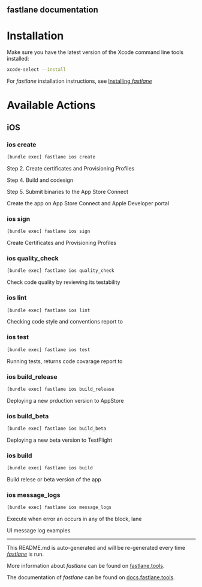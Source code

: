 fastlane documentation
----

# Installation

Make sure you have the latest version of the Xcode command line tools installed:

```sh
xcode-select --install
```

For _fastlane_ installation instructions, see [Installing _fastlane_](https://docs.fastlane.tools/#installing-fastlane)

# Available Actions

## iOS

### ios create

```sh
[bundle exec] fastlane ios create
```

Step 2. Create certificates and Provisioning Profiles

Step 4. Build and codesign

Step 5. Submit binaries to the App Store Connect

Create the app on App Store Connect and Apple Developer portal

### ios sign

```sh
[bundle exec] fastlane ios sign
```

Create Certificates and Provisioning Profiles

### ios quality_check

```sh
[bundle exec] fastlane ios quality_check
```

Check code quality by reviewing its testability

### ios lint

```sh
[bundle exec] fastlane ios lint
```

Checking code style and conventions report to 

### ios test

```sh
[bundle exec] fastlane ios test
```

Running tests, returns code covarage report to 

### ios build_release

```sh
[bundle exec] fastlane ios build_release
```

Deploying a new prduction version to AppStore

### ios build_beta

```sh
[bundle exec] fastlane ios build_beta
```

Deploying a new beta version to TestFlight

### ios build

```sh
[bundle exec] fastlane ios build
```

Build relese or beta version of the app

### ios message_logs

```sh
[bundle exec] fastlane ios message_logs
```

Execute when error an occurs in any of the block, lane

UI message log examples

----

This README.md is auto-generated and will be re-generated every time [_fastlane_](https://fastlane.tools) is run.

More information about _fastlane_ can be found on [fastlane.tools](https://fastlane.tools).

The documentation of _fastlane_ can be found on [docs.fastlane.tools](https://docs.fastlane.tools).
